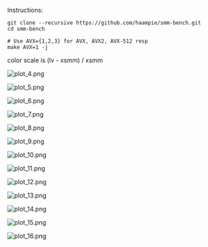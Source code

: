 Instructions:

```console
git clone --recursive https://github.com/haampie/smm-bench.git
cd smm-bench

# Use AVX={1,2,3} for AVX, AVX2, AVX-512 resp
make AVX=1 -j
```

color scale is (lv - xsmm) / xsmm

![plot_4.png](plot_4.png)

![plot_5.png](plot_5.png)

![plot_6.png](plot_6.png)

![plot_7.png](plot_7.png)

![plot_8.png](plot_8.png)

![plot_9.png](plot_9.png)

![plot_10.png](plot_10.png)

![plot_11.png](plot_11.png)

![plot_12.png](plot_12.png)

![plot_13.png](plot_13.png)

![plot_14.png](plot_14.png)

![plot_15.png](plot_15.png)

![plot_16.png](plot_16.png)
